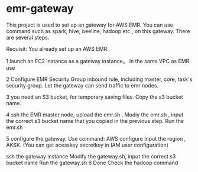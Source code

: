 # emr-gateway

This project is used to set up an gateway for AWS EMR.
You can use  command such as spark, hive, beeline, hadoop etc , on this gateway.
There are several steps.

Requisit:
You already set up an AWS EMR.

1 launch an EC2 instance as a gateway instance， in the same VPC as EMR use

2 Configure EMR Security Group inbound rule, including master, core, task's security group.
Let the gateway can send traffic to emr nodes.

3 you need an S3 bucket, for temporary saving files. Copy the s3 bucket name.

4 ssh the EMR master node, upload the emr.sh .
Modiy the emr.sh , input the correct s3 bucket name that you copied in the previous step.
Run the emr.sh

5 configure the gateway.
Use command:
AWS configure
Input the region , AKSK. (You can get acesskey secretkey in IAM user configuration)

ssh the gateway instance
Modify the gateway.sh, input the correct s3 bucket name
Run the gateway.sh
6 Done
Check the hadoop command
